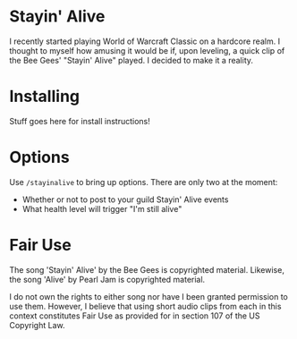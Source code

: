 # Stayin' Alive

I recently started playing World of Warcraft Classic on a hardcore realm.
I thought to myself how amusing it would be if, upon leveling, a quick clip of
the Bee Gees' "Stayin' Alive" played. I decided to make it a reality.

# Installing

Stuff goes here for install instructions!

# Options

Use `/stayinalive` to bring up options.  There are only two at the moment:

* Whether or not to post to your guild Stayin' Alive events
* What health level will trigger "I'm still alive"

# Fair Use

The song 'Stayin' Alive' by the Bee Gees is copyrighted material.  Likewise,
the song 'Alive' by Pearl Jam is copyrighted material.

I do not own the rights to either song nor have I been granted permission to use
them. However, I believe that using short audio clips from each in this context constitutes
Fair Use as provided for in section 107 of the US Copyright Law.
